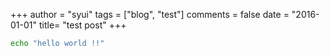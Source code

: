 +++
author = "syui"
tags = ["blog", "test"]
comments = false
date = "2016-01-01"
title= "test post"
+++

```bash
echo "hello world !!"
```
